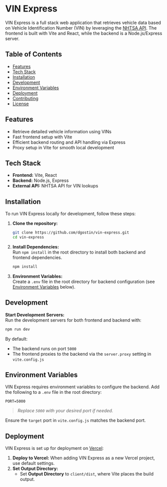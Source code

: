 # VIN Express

VIN Express is a full stack web application that retrieves vehicle data based on Vehicle Identification Number (VIN) by leveraging the [NHTSA API](https://vpic.nhtsa.dot.gov/api/). The frontend is built with Vite and React, while the backend is a Node.js/Express server.

## Table of Contents

- [Features](#features)
- [Tech Stack](#tech-stack)
- [Installation](#installation)
- [Development](#development)
- [Environment Variables](#environment-variables)
- [Deployment](#deployment)
- [Contributing](#contributing)
- [License](#license)

## Features

- Retrieve detailed vehicle information using VINs
- Fast frontend setup with Vite
- Efficient backend routing and API handling via Express
- Proxy setup in Vite for smooth local development

## Tech Stack

- **Frontend:** Vite, React
- **Backend:** Node.js, Express
- **External API:** NHTSA API for VIN lookups

## Installation

To run VIN Express locally for development, follow these steps:

1. **Clone the repository:**

   ```bash
   git clone https://github.com/dgostin/vin-express.git
   cd vin-express
   ```

2. **Install Dependencies:**  
   Run `npm install` in the root directory to install both backend and frontend dependencies.

   ```bash
   npm install
   ```

3. **Environment Variables:**  
   Create a `.env` file in the root directory for backend configuration (see [Environment Variables](#environment-variables) below).

## Development

**Start Development Servers:**  
 Run the development servers for both frontend and backend with:

```bash
npm run dev
```

By default:

- The backend runs on port `5000`
- The frontend proxies to the backend via the `server.proxy` setting in `vite.config.js`

## Environment Variables

VIN Express requires environment variables to configure the backend. Add the following to a `.env` file in the root directory:

```env
PORT=5000
```

> _Replace `5000` with your desired port if needed._

Ensure the `target` port in `vite.config.js` matches the backend port.

## Deployment

VIN Express is set up for deployment on [Vercel](https://vercel.com/):

1. **Deploy to Vercel:** When adding VIN Express as a new Vercel project, use default settings.
2. **Set Output Directory:**
   - Set **Output Directory** to `client/dist`, where Vite places the build output.
